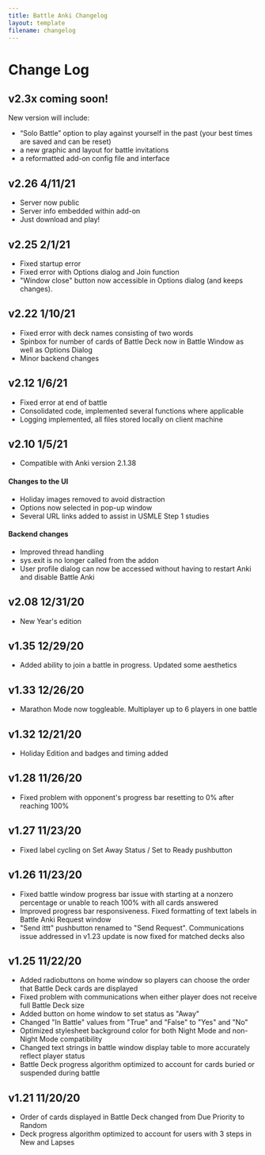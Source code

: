 ```yaml
---
title: Battle Anki Changelog
layout: template
filename: changelog
---
```


# Change Log

## v2.3x coming soon!

New version will include:
- “Solo Battle” option to play against yourself in the past (your best times are saved and can be reset)
- a new graphic and layout for battle invitations
- a reformatted add-on config file and interface

## v2.26 4/11/21
- Server now public 
- Server info embedded within add-on
- Just download and play!

## v2.25 2/1/21
- Fixed startup error
- Fixed error with Options dialog and Join function
- "Window close" button now accessible in Options dialog (and keeps changes).

## v2.22 1/10/21
- Fixed error with deck names consisting of two words
- Spinbox for number of cards of Battle Deck now in Battle Window as well as Options Dialog
- Minor backend changes

## v2.12 1/6/21
- Fixed error at end of battle
- Consolidated code, implemented several functions where applicable
- Logging implemented, all files stored locally on client machine

## v2.10 1/5/21
- Compatible with Anki version 2.1.38
#### Changes to the UI
- Holiday images removed to avoid distraction
- Options now selected in pop-up window
- Several URL links added to assist in USMLE Step 1 studies
#### Backend changes
- Improved thread handling
- sys.exit is no longer called from the addon
- User profile dialog can now be accessed without having to restart Anki and disable Battle Anki

## v2.08  12/31/20
- New Year's edition

## v1.35  12/29/20
- Added ability to join a battle in progress. Updated some aesthetics

## v1.33  12/26/20
- Marathon Mode now toggleable. Multiplayer up to 6 players in one battle

## v1.32  12/21/20
- Holiday Edition and badges and timing added

## v1.28  11/26/20
- Fixed problem with opponent's progress bar resetting to 0% after reaching 100%

## v1.27  11/23/20
- Fixed label cycling on Set Away Status / Set to Ready pushbutton

## v1.26  11/23/20
- Fixed battle window progress bar issue with starting at a nonzero percentage or unable to reach 100% with all cards answered
- Improved progress bar responsiveness. Fixed formatting of text labels in Battle Anki Request window
- "Send ittt" pushbutton renamed to "Send Request". Communications issue addressed in v1.23 update is now fixed for matched decks also

## v1.25  11/22/20
- Added radiobuttons on home window so players can choose the order that Battle Deck cards are displayed
- Fixed problem with communications when either player does not receive full Battle Deck size
- Added button on home window to set status as "Away"
- Changed "In Battle" values from "True" and "False" to "Yes" and "No"
- Optimized stylesheet background color for both Night Mode and non-Night Mode compatibility
- Changed text strings in battle window display table to more accurately reflect player status
- Battle Deck progress algorithm optimized to account for cards buried or suspended during battle

## v1.21  11/20/20
- Order of cards displayed in Battle Deck changed from Due Priority to Random
- Deck progress algorithm optimized to account for users with 3 steps in New and Lapses

